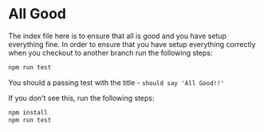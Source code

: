 # All Good

The index file here is to ensure that all is good and you have setup everything fine. In order to ensure that you have setup everything correctly when you checkout to another branch run the following steps:

```sh
npm run test
```

You should a passing test with the title - `should say 'All Good!!'`

If you don't see this, run the following steps:

```sh
npm install
npm run test
```
